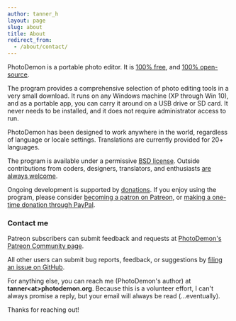 ```yaml
---
author: tanner_h
layout: page
slug: about
title: About
redirect_from:
  - /about/contact/
---
```


PhotoDemon is a portable photo editor.  It is [100% free](download/), and [100% open-source](https://github.com/tannerhelland/PhotoDemon).

The program provides a comprehensive selection of photo editing tools in a very small download.  It runs on any Windows machine (XP through Win 10), and as a portable app, you can carry it around on a USB drive or SD card.  It never needs to be installed, and it does not require administrator access to run.

PhotoDemon has been designed to work anywhere in the world, regardless of language or locale settings.  Translations are currently provided for 20+ languages.

The program is available under a permissive [BSD license](license/).  Outside contributions from coders, designers, translators, and enthusiasts [are always welcome](get-involved/).

Ongoing development is supported by [donations](donate/).  If you enjoy using the program, please consider [becoming a patron on Patreon](https://www.patreon.com/photodemon), or [making a one-time donation through PayPal](donate/).

### Contact me

Patreon subscribers can submit feedback and requests at [PhotoDemon's Patreon Community page](https://www.patreon.com/photodemon/community).

All other users can submit bug reports, feedback, or suggestions by [filing an issue on GitHub](https://github.com/tannerhelland/PhotoDemon/issues).

For anything else, you can reach me (PhotoDemon's author) at **tanner&lt;at&gt;photodemon.org**.  Because this is a volunteer effort, I can't always promise a reply, but your email will always be read (...eventually).  

Thanks for reaching out!